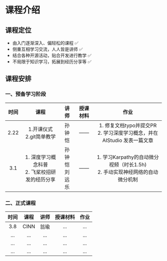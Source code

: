 # 课程介绍

## 课程定位
* 由入门逐渐深入、偏轻松的课程 ✅
* 侧重互相学习交流，人人皆是讲师 ✅
* 结合各种开源活动，贴合开发进行教学 ✅
* 不局限于知识学习，拓展到经历分享等 ✅



## 课程安排

### 一、预备学习阶段
| 时间 | 课程 | 讲师 | 授课材料 | 作业 |
| :-----:| :----: | :----: | :----: | :----: |
| 2.22 | 1.开课仪式<br>2.git简单教学 | 孙钟恺 | —— | 1. 修复文档typo并提交PR <br> 2. 学习深度学习概念，并在AIStudio 发表一篇文章 |
| 3.1 | 1. 深度学习概念科普 <br> 2. 飞桨校招研发的经历分享 | 孙钟恺 <br> 刘远乐| —— |  1. 学习Karpathy的自动微分视频（时长1.5h) <br> 2. 手动实现神经网络的自动微分机制 |

### 二、正式课程
| 时间 |课程 | 讲师 | 授课材料 | 作业 |
| :-----:| :----: | :----: | :----: | :----: |
| 3.8 | CINN | 翁瑜 | ... | ... |
| ... | ... | ... | ... | ... |
| ... | ... | ... | ... | ... |
| ... | ... | ... | ... | ... |


